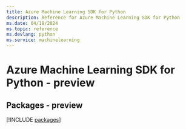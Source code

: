 ```yaml
---
title: Azure Machine Learning SDK for Python
description: Reference for Azure Machine Learning SDK for Python
ms.date: 04/18/2024
ms.topic: reference
ms.devlang: python
ms.service: machinelearning
---
```

# Azure Machine Learning SDK for Python - preview
## Packages - preview
[!INCLUDE [packages](machine-learning-index.md)]